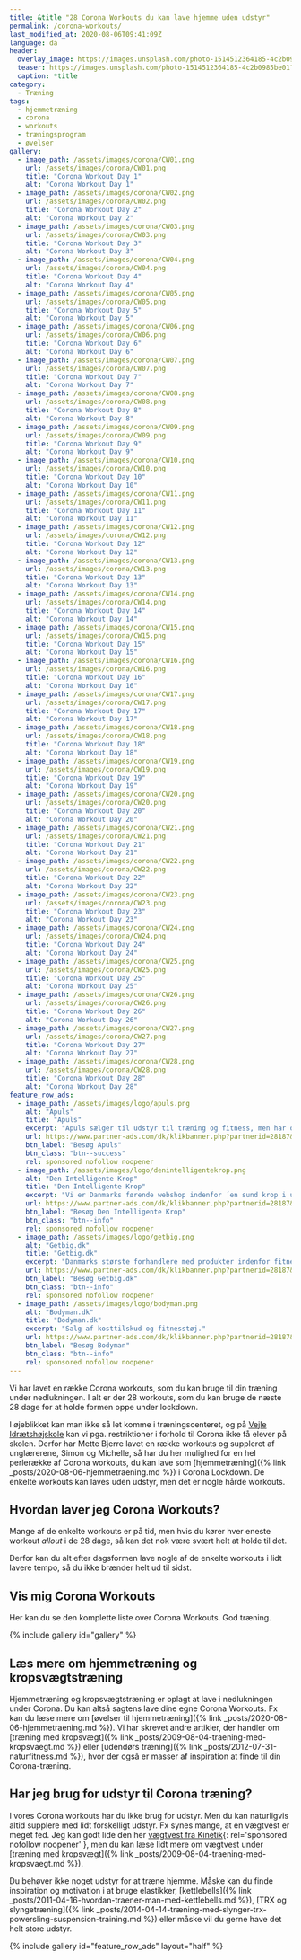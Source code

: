 ```yaml
---
title: &title "28 Corona Workouts du kan lave hjemme uden udstyr"
permalink: /corona-workouts/
last_modified_at: 2020-08-06T09:41:09Z
language: da
header:
  overlay_image: https://images.unsplash.com/photo-1514512364185-4c2b0985be01?ixlib=rb-1.2.1&ixid=eyJhcHBfaWQiOjEyMDd9&auto=format&fit=crop&w=1951&q=5
  teaser: https://images.unsplash.com/photo-1514512364185-4c2b0985be01?ixlib=rb-1.2.1&ixid=eyJhcHBfaWQiOjEyMDd9&auto=format&fit=crop&w=400&q=5
  caption: *title
category:
  - Træning
tags:
  - hjemmetræning
  - corona
  - workouts
  - træningsprogram
  - øvelser
gallery:
  - image_path: /assets/images/corona/CW01.png
    url: /assets/images/corona/CW01.png
    title: "Corona Workout Day 1"
    alt: "Corona Workout Day 1"
  - image_path: /assets/images/corona/CW02.png
    url: /assets/images/corona/CW02.png
    title: "Corona Workout Day 2"
    alt: "Corona Workout Day 2"
  - image_path: /assets/images/corona/CW03.png
    url: /assets/images/corona/CW03.png
    title: "Corona Workout Day 3"
    alt: "Corona Workout Day 3"
  - image_path: /assets/images/corona/CW04.png
    url: /assets/images/corona/CW04.png
    title: "Corona Workout Day 4"
    alt: "Corona Workout Day 4"
  - image_path: /assets/images/corona/CW05.png
    url: /assets/images/corona/CW05.png
    title: "Corona Workout Day 5"
    alt: "Corona Workout Day 5"
  - image_path: /assets/images/corona/CW06.png
    url: /assets/images/corona/CW06.png
    title: "Corona Workout Day 6"
    alt: "Corona Workout Day 6"
  - image_path: /assets/images/corona/CW07.png
    url: /assets/images/corona/CW07.png
    title: "Corona Workout Day 7"
    alt: "Corona Workout Day 7"
  - image_path: /assets/images/corona/CW08.png
    url: /assets/images/corona/CW08.png
    title: "Corona Workout Day 8"
    alt: "Corona Workout Day 8"
  - image_path: /assets/images/corona/CW09.png
    url: /assets/images/corona/CW09.png
    title: "Corona Workout Day 9"
    alt: "Corona Workout Day 9"
  - image_path: /assets/images/corona/CW10.png
    url: /assets/images/corona/CW10.png
    title: "Corona Workout Day 10"
    alt: "Corona Workout Day 10"
  - image_path: /assets/images/corona/CW11.png
    url: /assets/images/corona/CW11.png
    title: "Corona Workout Day 11"
    alt: "Corona Workout Day 11"
  - image_path: /assets/images/corona/CW12.png
    url: /assets/images/corona/CW12.png
    title: "Corona Workout Day 12"
    alt: "Corona Workout Day 12"
  - image_path: /assets/images/corona/CW13.png
    url: /assets/images/corona/CW13.png
    title: "Corona Workout Day 13"
    alt: "Corona Workout Day 13"
  - image_path: /assets/images/corona/CW14.png
    url: /assets/images/corona/CW14.png
    title: "Corona Workout Day 14"
    alt: "Corona Workout Day 14"
  - image_path: /assets/images/corona/CW15.png
    url: /assets/images/corona/CW15.png
    title: "Corona Workout Day 15"
    alt: "Corona Workout Day 15"
  - image_path: /assets/images/corona/CW16.png
    url: /assets/images/corona/CW16.png
    title: "Corona Workout Day 16"
    alt: "Corona Workout Day 16"
  - image_path: /assets/images/corona/CW17.png
    url: /assets/images/corona/CW17.png
    title: "Corona Workout Day 17"
    alt: "Corona Workout Day 17"
  - image_path: /assets/images/corona/CW18.png
    url: /assets/images/corona/CW18.png
    title: "Corona Workout Day 18"
    alt: "Corona Workout Day 18"
  - image_path: /assets/images/corona/CW19.png
    url: /assets/images/corona/CW19.png
    title: "Corona Workout Day 19"
    alt: "Corona Workout Day 19"
  - image_path: /assets/images/corona/CW20.png
    url: /assets/images/corona/CW20.png
    title: "Corona Workout Day 20"
    alt: "Corona Workout Day 20"
  - image_path: /assets/images/corona/CW21.png
    url: /assets/images/corona/CW21.png
    title: "Corona Workout Day 21"
    alt: "Corona Workout Day 21"
  - image_path: /assets/images/corona/CW22.png
    url: /assets/images/corona/CW22.png
    title: "Corona Workout Day 22"
    alt: "Corona Workout Day 22"
  - image_path: /assets/images/corona/CW23.png
    url: /assets/images/corona/CW23.png
    title: "Corona Workout Day 23"
    alt: "Corona Workout Day 23"
  - image_path: /assets/images/corona/CW24.png
    url: /assets/images/corona/CW24.png
    title: "Corona Workout Day 24"
    alt: "Corona Workout Day 24"
  - image_path: /assets/images/corona/CW25.png
    url: /assets/images/corona/CW25.png
    title: "Corona Workout Day 25"
    alt: "Corona Workout Day 25"
  - image_path: /assets/images/corona/CW26.png
    url: /assets/images/corona/CW26.png
    title: "Corona Workout Day 26"
    alt: "Corona Workout Day 26"
  - image_path: /assets/images/corona/CW27.png
    url: /assets/images/corona/CW27.png
    title: "Corona Workout Day 27"
    alt: "Corona Workout Day 27"
  - image_path: /assets/images/corona/CW28.png
    url: /assets/images/corona/CW28.png
    title: "Corona Workout Day 28"
    alt: "Corona Workout Day 28"
feature_row_ads:
  - image_path: /assets/images/logo/apuls.png
    alt: "Apuls"
    title: "Apuls"
    excerpt: "Apuls sælger til udstyr til træning og fitness, men har også et stort udvalg indenfor vinter, sport, pleje, vand, wellness, kosttilskud m.v."
    url: https://www.partner-ads.com/dk/klikbanner.php?partnerid=28187&bannerid=39091
    btn_label: "Besøg Apuls"
    btn_class: "btn--success"
    rel: sponsored nofollow noopener
  - image_path: /assets/images/logo/denintelligentekrop.png
    alt: "Den Intelligente Krop"
    title: "Den Intelligente Krop"
    excerpt: "Vi er Danmarks førende webshop indenfor ´en sund krop i udvikling´. Vi har langt det meste indenfor træningsudstyr til Pilates, yoga, crossfit osv."
    url: https://www.partner-ads.com/dk/klikbanner.php?partnerid=28187&bannerid=38484
    btn_label: "Besøg Den Intelligente Krop"
    btn_class: "btn--info"
    rel: sponsored nofollow noopener
  - image_path: /assets/images/logo/getbig.png
    alt: "Getbig.dk"
    title: "Getbig.dk"
    excerpt: "Danmarks største forhandlere med produkter indenfor fitnessbranchen. Vi er kendt for gode priser og god kvalitet, og gør både i kosttilskud som proteinpulver, kreatin og weightgainer samt i fitness udstyr ex. kettlebells, håndvægte mv."
    url: https://www.partner-ads.com/dk/klikbanner.php?partnerid=28187&bannerid=21411
    btn_label: "Besøg Getbig.dk"
    btn_class: "btn--info"
    rel: sponsored nofollow noopener
  - image_path: /assets/images/logo/bodyman.png
    alt: "Bodyman.dk"
    title: "Bodyman.dk"
    excerpt: "Salg af kosttilskud og fitnesstøj."
    url: https://www.partner-ads.com/dk/klikbanner.php?partnerid=28187&bannerid=20604
    btn_label: "Besøg Bodyman"
    btn_class: "btn--info"
    rel: sponsored nofollow noopener
---
```


Vi har lavet en række Corona workouts, som du kan bruge til din træning under nedlukningen. I alt er der 28 workouts, som du kan bruge de næste 28 dage for at holde formen oppe under lockdown.

I øjeblikket kan man ikke så let komme i træningscenteret, og på [Vejle Idrætshøjskole](https://www.vih.dk/) kan vi pga. restriktioner i forhold til Corona ikke få elever på skolen. Derfor har Mette Bjerre lavet en række workouts og suppleret af unglærerene, Simon og Michelle, så har du her mulighed for en hel perlerække af Corona workouts, du kan lave som [hjemmetræning]({% link _posts/2020-08-06-hjemmetraening.md %}) i Corona Lockdown. De enkelte workouts kan laves uden udstyr, men det er nogle hårde workouts.

## Hvordan laver jeg Corona Workouts?

Mange af de enkelte workouts er på tid, men hvis du kører hver eneste workout _allout_ i de 28 dage, så kan det nok være svært helt at holde til det.

Derfor kan du alt efter dagsformen lave nogle af de enkelte workouts i lidt lavere tempo, så du ikke brænder helt ud til sidst.

## Vis mig Corona Workouts

Her kan du se den komplette liste over Corona Workouts. God træning.

{% include gallery id="gallery" %}

## Læs mere om hjemmetræning og kropsvægtstræning

Hjemmetræning og kropsvægtstræning er oplagt at lave i nedlukningen under Corona. Du kan altså sagtens lave dine egne Corona Workouts. Fx kan du læse mere om [øvelser til hjemmetræning]({% link _posts/2020-08-06-hjemmetraening.md %}). Vi har skrevet andre artikler, der handler om [træning med kropsvægt]({% link _posts/2009-08-04-traening-med-kropsvaegt.md %}) eller [udendørs træning]({% link _posts/2012-07-31-naturfitness.md %}), hvor der også er masser af inspiration at finde til din Corona-træning.

## Har jeg brug for udstyr til Corona træning?

I vores Corona workouts har du ikke brug for udstyr. Men du kan naturligvis altid supplere med lidt forskelligt udstyr. Fx synes mange, at en vægtvest er meget fed. Jeg kan godt lide den her [vægtvest fra Kinetik](https://www.partner-ads.com/dk/klikbanner.php?partnerid=28187&bannerid=67046&htmlurl=https://kinetikshop.dk/products/kinetik-vx1-vaegtvest){: rel='sponsored nofollow noopener' }, men du kan læse lidt mere om vægtvest under [træning med kropsvægt]({% link _posts/2009-08-04-traening-med-kropsvaegt.md %}).

Du behøver ikke noget udstyr for at træne hjemme. Måske kan du finde inspiration og motivation i at bruge elastikker, [kettlebells]({% link _posts/2011-04-16-hvordan-traener-man-med-kettlebells.md %}), [TRX og slyngetræning]({% link _posts/2014-04-14-træning-med-slynger-trx-powersling-suspension-training.md %}) eller måske vil du gerne have det helt store udstyr.

{% include gallery id="feature_row_ads" layout="half" %}
